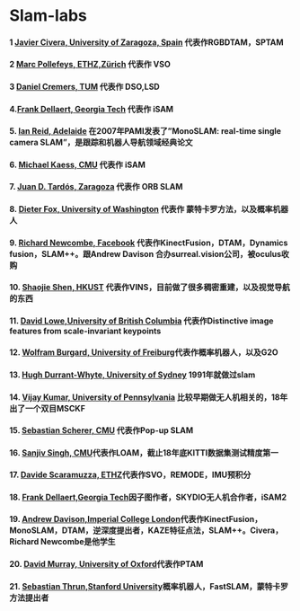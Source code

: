 # Slam-labs

#### 1 [Javier Civera, University of Zaragoza, Spain](http://webdiis.unizar.es/~jcivera/index.html) 代表作RGBDTAM，SPTAM
#### 2 [Marc Pollefeys, ETHZ,Zürich](https://cvg.ethz.ch/people/faculty/) 代表作 VSO
#### 3 [Daniel Cremers, TUM](https://vision.in.tum.de/) 代表作 DSO,LSD
#### 4.[Frank Dellaert, Georgia Tech](https://www.cc.gatech.edu/~dellaert/FrankDellaert/Frank_Dellaert/Frank_Dellaert.html) 代表作 iSAM
#### 5. [Ian Reid, Adelaide](https://cs.adelaide.edu.au/~ianr/) 在2007年PAMI发表了”MonoSLAM: real-time single camera SLAM”，是跟踪和机器人导航领域经典论文
#### 6. [Michael Kaess, CMU](https://frc.ri.cmu.edu/~kaess/) 代表作 iSAM
#### 7. [Juan D. Tardós, Zaragoza](http://robots.unizar.es/members/) 代表作 ORB SLAM
#### 8. [Dieter Fox, University of Washington](http://rse-lab.cs.washington.edu/) 代表作 蒙特卡罗方法，以及概率机器人
#### 9. [Richard Newcombe, Facebook](http://surreal.vision/) 代表作KinectFusion，DTAM，Dynamics fusion，SLAM++。跟Andrew Davison 合办surreal.vision公司，被oculus收购
#### 10. [Shaojie Shen, HKUST](http://uav.ust.hk/group/) 代表作VINS，目前做了很多稠密重建，以及视觉导航的东西
#### 11. [David Lowe,University of British Columbia](https://www.cs.ubc.ca/~lowe/home.html) 代表作Distinctive image features from scale-invariant keypoints
#### 12. [Wolfram Burgard, University of Freiburg](http://www2.informatik.uni-freiburg.de/~burgard/)代表作概率机器人，以及G2O
#### 13. [Hugh Durrant-Whyte, University of Sydney](https://sydney.edu.au/engineering/people/hugh.durrantwhyte.php) 1991年就做过slam 
#### 14. [Vijay Kumar, University of Pennsylvania](https://www.kumarrobotics.org/) 比较早期做无人机相关的，18年出了一个双目MSCKF
#### 15. [Sebastian Scherer, CMU](https://www.ri.cmu.edu/ri-faculty/sebastian-scherer/) 代表作Pop-up SLAM
#### 16. [Sanjiv Singh, CMU](https://www.ri.cmu.edu/ri-faculty/sanjiv-singh/)代表作LOAM，截止18年底KITTI数据集测试精度第一
#### 17. [Davide Scaramuzza, ETHZ](http://rpg.ifi.uzh.ch/people_scaramuzza.html)代表作SVO，REMODE，IMU预积分
#### 18. [Frank Dellaert,Georgia Tech](http://frank.dellaert.com/)因子图作者，SKYDIO无人机合作者，iSAM2
#### 19. [Andrew Davison,Imperial College London](https://www.doc.ic.ac.uk/~ajd/)代表作KinectFusion，MonoSLAM，DTAM，逆深度提出者，KAZE特征点法，SLAM++。Civera，Richard Newcombe是他学生
#### 20. [David Murray, University of Oxford](http://www.robots.ox.ac.uk/~dwm/)代表作PTAM
#### 21. [Sebastian Thrun,Stanford University](http://robots.stanford.edu/)概率机器人，FastSLAM，蒙特卡罗方法提出者
